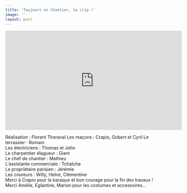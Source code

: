 ```yaml
---
title: 'Toujours en Chantier, le clip !'
image: ''
layout: post
---
```

<iframe width="560" height="315" src="https://www.youtube.com/embed/ZqMyM0ageWY" frameborder="0" allow="accelerometer; autoplay; encrypted-media; gyroscope; picture-in-picture" allowfullscreen></iframe>

Réalisation : Florent Thoraval
Les maçons : Crapio, Gobert et Cyril
Le terrassier : Romain\
Les électriciens : Thomas et John\
Le charpentier élagueur : Giant\
Le chef de chantier : Mathieu\
L'assistante commerciale : Tchatcha\
Le propriétaire parisien : Jérémie\
Les coureurs : Willy, Heliot, Clémentine\
Merci à Crapio pour la baraque et bon courage pour la fin des travaux !\
Merci Amélie, Eglantine, Marion pour les costumes et accessoires...
